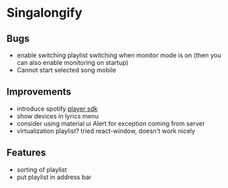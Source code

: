 ﻿# Singalongify

## Bugs

- enable switching playlist switching when monitor mode is on (then you can also enable monitoring on startup)
- Cannot start selected song mobile

## Improvements

- introduce spotify [player sdk](https://developer.spotify.com/documentation/web-playback-sdk/quick-start/)
- show devices in lyrics menu
- consider using material ui Alert for exception coming from server
- virtualization playlist? tried react-window, doesn't work nicely

## Features

- sorting of playlist
- put playlist in address bar
